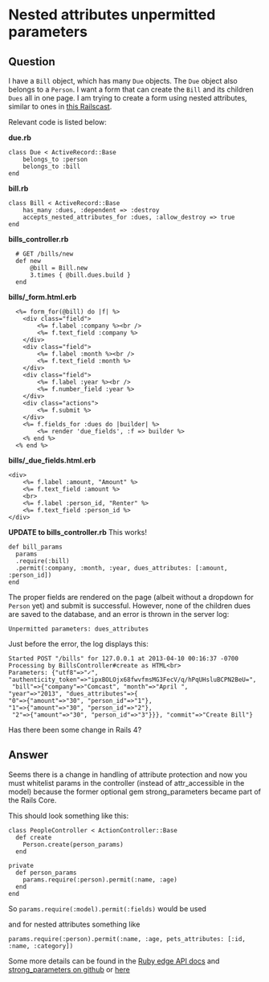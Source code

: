 
# Nested attributes unpermitted parameters

## Question
        
I have a `Bill` object, which has many `Due` objects. The `Due` object also belongs to a `Person`. I want a form that can create the `Bill` and its children `Dues` all in one page. I am trying to create a form using nested attributes, similar to ones in [this Railscast](http://railscasts.com/episodes/196-nested-model-form-part-1).

Relevant code is listed below:

**due.rb**

    class Due < ActiveRecord::Base
        belongs_to :person
        belongs_to :bill
    end
    

**bill.rb**

    class Bill < ActiveRecord::Base
        has_many :dues, :dependent => :destroy 
        accepts_nested_attributes_for :dues, :allow_destroy => true
    end
    

**bills_controller.rb**

      # GET /bills/new
      def new
          @bill = Bill.new
          3.times { @bill.dues.build }
      end
    

**bills/_form.html.erb**

      <%= form_for(@bill) do |f| %>
        <div class="field">
            <%= f.label :company %><br />
            <%= f.text_field :company %>
        </div>
        <div class="field">
            <%= f.label :month %><br />
            <%= f.text_field :month %>
        </div>
        <div class="field">
            <%= f.label :year %><br />
            <%= f.number_field :year %>
        </div>
        <div class="actions">
            <%= f.submit %>
        </div>
        <%= f.fields_for :dues do |builder| %>
            <%= render 'due_fields', :f => builder %>
        <% end %>
      <% end %>
    

**bills/\_due\_fields.html.erb**

    <div>
        <%= f.label :amount, "Amount" %>        
        <%= f.text_field :amount %>
        <br>
        <%= f.label :person_id, "Renter" %>
        <%= f.text_field :person_id %>
    </div>
    

**UPDATE to bills_controller.rb** This works!

    def bill_params 
      params
      .require(:bill)
      .permit(:company, :month, :year, dues_attributes: [:amount, :person_id]) 
    end
    

The proper fields are rendered on the page (albeit without a dropdown for `Person` yet) and submit is successful. However, none of the children dues are saved to the database, and an error is thrown in the server log:

    Unpermitted parameters: dues_attributes
    

Just before the error, the log displays this:

    Started POST "/bills" for 127.0.0.1 at 2013-04-10 00:16:37 -0700
    Processing by BillsController#create as HTML<br>
    Parameters: {"utf8"=>"✓", 
    "authenticity_token"=>"ipxBOLOjx68fwvfmsMG3FecV/q/hPqUHsluBCPN2BeU=",
     "bill"=>{"company"=>"Comcast", "month"=>"April ", 
    "year"=>"2013", "dues_attributes"=>{
    "0"=>{"amount"=>"30", "person_id"=>"1"}, 
    "1"=>{"amount"=>"30", "person_id"=>"2"},
     "2"=>{"amount"=>"30", "person_id"=>"3"}}}, "commit"=>"Create Bill"}
    

Has there been some change in Rails 4?

## Answer
        
Seems there is a change in handling of attribute protection and now you must whitelist params in the controller (instead of attr\_accessible in the model) because the former optional gem strong\_parameters became part of the Rails Core.

This should look something like this:

    class PeopleController < ActionController::Base
      def create
        Person.create(person_params)
      end
    
    private
      def person_params
        params.require(:person).permit(:name, :age)
      end
    end
    

So `params.require(:model).permit(:fields)` would be used

and for nested attributes something like

    params.require(:person).permit(:name, :age, pets_attributes: [:id, :name, :category])
    

Some more details can be found in the [Ruby edge API docs](http://edgeapi.rubyonrails.org/classes/ActionController/StrongParameters.html) and [strong_parameters on github](https://github.com/rails/strong_parameters) or [here](http://rubysource.com/rails-4-quick-look-strong-parameters/)
